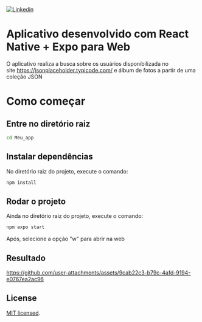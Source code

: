 [![Linkedin](https://img.shields.io/static/v1.svg?logo=linkedin&color=f78A38&labelColor=083468&logoColor=ffffff&style=for-the-badge&label=Linkedin&message=Public)](https://www.linkedin.com/in/gabriela-silveira-b7711221a/) 

# Aplicativo desenvolvido com React Native + Expo para Web

O aplicativo realiza a busca sobre os usuários disponibilizada no site https://jsonplaceholder.typicode.com/ e álbum de fotos a partir de uma coleção JSON

# Como começar

## Entre no diretório raiz

```bash
cd Meu_app
```

## Instalar dependências

No diretório raiz do projeto, execute o comando:

```bash
npm install
```

## Rodar o projeto

Ainda no diretório raiz do projeto, execute o comando:

```bash
npm expo start
```

Após, selecione a opção "w" para abrir na web

## Resultado



https://github.com/user-attachments/assets/9cab22c3-b79c-4afd-9194-e0767ea2ac96




## License

[MIT licensed](https://github.com/nestjs/nest/blob/master/LICENSE).
